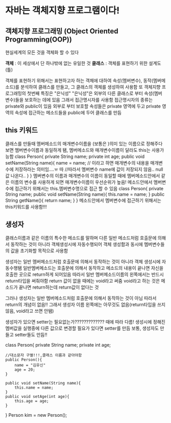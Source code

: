 # 자바는 객체지향 프로그램이다!
## 객체지향 프로그래밍 (Object Oriented Programming(OOP))
현실세계의 모든 것을 객체화 할 수 있다

**객체** : 이 세상에서 단 하나밖에 없는 유일한 것
**클래스** : 객체를 표현하기 위한 설계도(틀)

객체를 표현하기 위해서는 표현하고자 하는 객체에 대하여 속성(멤버변수), 동작(멤버메소드)를 분석하여 클래스를 만들고, 그 클래스의 객체를 생성하여 사용함
또 객체지향 프로그래밍의 첫번째 특징은 "은닉성"
"은닉성"은 외부의 다른 클래스로 부터 속성(멤버변수)들을 보호하는 데에 있음
그래서 접근명시자를 사용함
접근명시자의 종류는 private와 public이 있음
외부로 부터 보호할 속성들은 private 영역에 두고 private 영역의 속성에 접근하는 메소드들을 public에 두어 클래스를 만듬
## this 키워드
클래스를 만들때 멤버메소드의 매개변수이름을 (보통은 )의미 있는 이름으로 정해주다 보면 멤버변수이름과 동일하게 됌, 
멤버메소드와 매개변수이름이 달라도 this는 사용가능함
class Person{
  private String name;
  private int age;
  public void setName(String name){
    name = name; // 이라고 하면 매개변수의 내용을 매개변수에 저장하라는 의미임....ㅠ 따		   //따라서 멤버변수 name에 값이 저장되지 않음.. null값 나온다..
   }
}
멤버변수의 이름과 매개변수의 이름이 동일할 때에 멤버메소드안에서 같은 이름의 변수를 사용하게 되면 매개변수이름이 우선순위가 높음! 
메소드안에서 멤버변수에 접근하기 위해서는 this.멤버변수명으로 접근 할 수 있음 
class Person{
	private String name;
	public void setName(String name){
		this.name = name;
	}
	public String getName(){
		return name;
	}
} 
메소드안에서 멤버변수에 접근하기 위해서는 this키워드를 사용함!!!

## 생성자
클래스이름과 같은 이름의 특수한 메소드를 말하며 다른 일반 메소드처럼 호출문에 의해서 동작하는 것이 아니라 객체생성시에 자동수행되어 객체 생성함과 동시에 멤버변수들의 값을 초기화할 목적으로 사용함

생성자는 일반 멤버메소드처럼 호출문에 의해서 동작하는 것이 아니라 객체 생성시에 자동수행됌 
일반멤버메소드는 호출문에 의해서 동작하고 메소드의 내용이 끝나면 자신을 호출한 곳으로 return하게 되어있음 따라서 일반 멤버메소드이름의 왼쪽에서는 반드시 return타입을 써줘야함 
return 값이 없을 때에는 void라고 써줌 
void라고 하는 것은 메소드가 끝나면 return하는데 return값이 없다는 것

그러나 생성자는 일반 멤버메소드처럼 호출문에 의해서 동작하는 것이 아님 따라서 return의 개념이 없음!! 그래서 생성자 이름 왼쪽에는 아무것도 없음(return타입을 쓰지 않음, void라고 쓰면 안됌)

생성자가 있으면 setter는 필요없는가?????????????
때에 따라 다름!
생성시에 정해진 멤버값을 실행중에 다른 값으로 변경할 필요가 있다면 setter를 만듬
보통, 생성자도 만들고 setter들도 만듬!!

class Person{
	private String name;
	private int age;

	//대소문자 구별!!!,클래스 이름과 같아야함
	public Person(){
		name = "김유신"
		age = 20;
	}
	
	public void setName(String name){
		this.name = name;
	}
	public void setAge(int age){
		this.age = age;
	}
} 
	Person kim = new Person();
